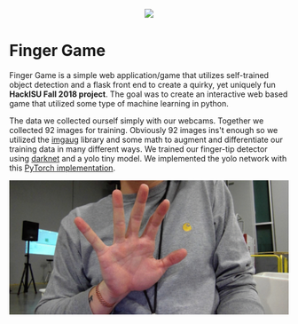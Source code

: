 <p align="center"><img src="https://image.flaticon.com/icons/svg/181/181846.svg" width="200"></p>

# Finger Game

Finger Game is a simple web application/game that utilizes self-trained object detection and a flask front end to create a quirky, yet uniquely fun **HackISU Fall 2018 project**. The goal was to create an interactive web based game that utilized some type of machine learning in python. 

The data we collected ourself simply with our webcams. Together we collected 92 images for training. Obviously 92 images ins't enough so we utilized the [imgaug](https://github.com/aleju/imgaug) library and some math to augment and differentiate our training data in many different ways. We trained our finger-tip detector using [darknet](https://github.com/pjreddie/darknet) and a yolo tiny model. We implemented the yolo network with this [PyTorch implementation](https://github.com/ayooshkathuria/pytorch-yolo-v3).

![alt-text-1](test_images/detection.gif "Training")
